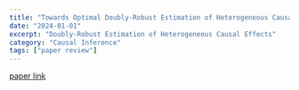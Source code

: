 ```yaml
---
title: "Towards Optimal Doubly-Robust Estimation of Heterogeneous Causal Effects"
date: "2024-01-01"
excerpt: "Doubly-Robust Estimation of Heterogeneous Causal Effects"
category: "Causal Inference"
tags: ["paper review"]
---
```


[paper link](https://arxiv.org/pdf/2004.14497)




